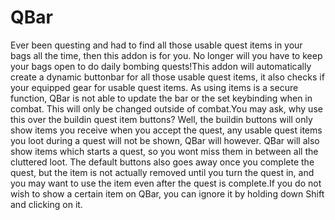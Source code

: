 # QBar

Ever been questing and had to find all those usable quest items in your bags all the time, then this addon is for you. No longer will you have to keep your bags open to do daily bombing quests!This addon will automatically create a dynamic buttonbar for all those usable quest items, it also checks if your equipped gear for usable quest items. As using items is a secure function, QBar is not able to update the bar or the set keybinding when in combat. This will only be changed outside of combat.You may ask, why use this over the buildin quest item buttons? Well, the buildin buttons will only show items you receive when you accept the quest, any usable quest items you loot during a quest will not be shown, QBar will however. QBar will also show items which starts a quest, so you wont miss them in between all the cluttered loot. The default buttons also goes away once you complete the quest, but the item is not actually removed until you turn the quest in, and you may want to use the item even after the quest is complete.If you do not wish to show a certain item on QBar, you can ignore it by holding down Shift and clicking on it.
